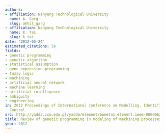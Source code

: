 ```yaml
---
authors:
- affiliation: Nanyang Technological University
  name: A. Garg
  slug: akhil_garg
- affiliation: Nanyang Technological University
  name: K. Tai
  slug: k_tai
date: '2012-06-24'
estimated_citations: 59
fields:
- genetic programming
- genetic algorithm
- statistical assumption
- gene expression programming
- fuzzy logic
- machining
- artificial neural network
- machine learning
- artificial intelligence
- ambiguity
- engineering
in: 2012 Proceedings of International Conference on Modelling, Identification and
  Control
src: http://yadda.icm.edu.pl/yadda/element/bwmeta1.element.ieee-000006260225
title: Review of genetic programming in modeling of machining processes
year: 2012
---
```

